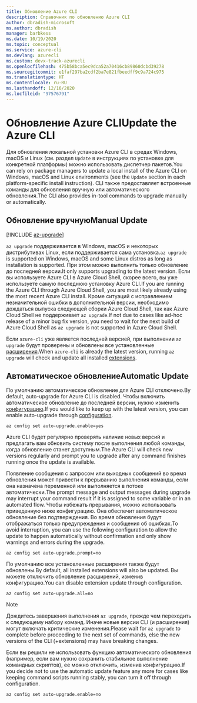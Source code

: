 ```yaml
---
title: Обновление Azure CLI
description: Справочник по обновлению Azure CLI
author: dbradish-microsoft
ms.author: dbradish
manager: barbkess
ms.date: 10/19/2020
ms.topic: conceptual
ms.service: azure-cli
ms.devlang: azurecli
ms.custom: devx-track-azurecli
ms.openlocfilehash: 475b58bca5ec9dca52a70416cb89860dcbd39278
ms.sourcegitcommit: e1faf297ba2cdf2ba7e821fbeedff9c9a724c975
ms.translationtype: HT
ms.contentlocale: ru-RU
ms.lasthandoff: 12/16/2020
ms.locfileid: "97576791"
---
```

# <a name="update-the-azure-cli"></a><span data-ttu-id="e1578-103">Обновление Azure CLI</span><span class="sxs-lookup"><span data-stu-id="e1578-103">Update the Azure CLI</span></span>

<span data-ttu-id="e1578-104">Для обновления локальной установки Azure CLI в средах Windows, macOS и Linux (см. раздел `Update` в инструкциях по установке для конкретной платформы) можно использовать диспетчер пакетов.</span><span class="sxs-lookup"><span data-stu-id="e1578-104">You can rely on package managers to update a local install of the Azure CLI on Windows, macOS and Linux environments (see the `Update` section in each platform-specific install instruction).</span></span> <span data-ttu-id="e1578-105">CLI также предоставляет встроенные команды для обновления вручную или автоматического обновления.</span><span class="sxs-lookup"><span data-stu-id="e1578-105">The CLI also provides in-tool commands to upgrade manually or automatically.</span></span>

## <a name="manual-update"></a><span data-ttu-id="e1578-106">Обновление вручную</span><span class="sxs-lookup"><span data-stu-id="e1578-106">Manual Update</span></span>
[!INCLUDE [az-upgrade](includes/az-upgrade.md)]

<span data-ttu-id="e1578-107">`az upgrade` поддерживается в Windows, macOS и некоторых дистрибутивах Linux, если поддерживается сама установка.</span><span class="sxs-lookup"><span data-stu-id="e1578-107">`az upgrade` is supported on Windows, macOS and some Linux distros as long as installation is supported.</span></span> <span data-ttu-id="e1578-108">При этом можно выполнить только обновление до последней версии.</span><span class="sxs-lookup"><span data-stu-id="e1578-108">It only supports upgrading to the latest version.</span></span> <span data-ttu-id="e1578-109">Если вы используете Azure CLI в Azure Cloud Shell, скорее всего, вы уже используете самую последнюю установку Azure CLI.</span><span class="sxs-lookup"><span data-stu-id="e1578-109">If you are running the Azure CLI through Azure Cloud Shell, you are most likely already using the most recent Azure CLI install.</span></span> <span data-ttu-id="e1578-110">Кроме ситуаций с исправлением незначительной ошибки в дополнительной версии, необходимо дождаться выпуска следующей сборки Azure Cloud Shell, так как Azure Cloud Shell не поддерживает `az upgrade`.</span><span class="sxs-lookup"><span data-stu-id="e1578-110">If not due to cases like ad-hoc release of a minor bug fix version, you need to wait for the next build of Azure Cloud Shell as `az upgrade` is not supported in Azure Cloud Shell.</span></span>

<span data-ttu-id="e1578-111">Если `azure-cli` уже является последней версией, при выполнении `az upgrade` будут проверены и обновлены все установленные [расширения](azure-cli-extensions-overview.md).</span><span class="sxs-lookup"><span data-stu-id="e1578-111">When `azure-cli` is already the latest version, running `az upgrade` will check and update all installed [extensions](azure-cli-extensions-overview.md).</span></span>

## <a name="automatic-update"></a><span data-ttu-id="e1578-112">Автоматическое обновление</span><span class="sxs-lookup"><span data-stu-id="e1578-112">Automatic Update</span></span>

<span data-ttu-id="e1578-113">По умолчанию автоматическое обновление для Azure CLI отключено.</span><span class="sxs-lookup"><span data-stu-id="e1578-113">By default, auto-upgrade for Azure CLI is disabled.</span></span> <span data-ttu-id="e1578-114">Чтобы включить автоматическое обновление до последней версии, нужно изменить [конфигурацию](/cli/azure/config).</span><span class="sxs-lookup"><span data-stu-id="e1578-114">If you would like to keep up with the latest version, you can enable auto-upgrade through [configuration](/cli/azure/config).</span></span>

```azurecli
az config set auto-upgrade.enable=yes
```

<span data-ttu-id="e1578-115">Azure CLI будет регулярно проверять наличие новых версий и предлагать вам обновить систему после выполнения любой команды, когда обновление станет доступным.</span><span class="sxs-lookup"><span data-stu-id="e1578-115">The Azure CLI will check new versions regularly and prompt you to upgrade after any command finishes running once the update is available.</span></span>

<span data-ttu-id="e1578-116">Появление сообщения с запросом или выходных сообщений во время обновления может привести к прерыванию выполнения команды, если она назначена переменной или выполняется в потоке автоматически.</span><span class="sxs-lookup"><span data-stu-id="e1578-116">The prompt message and output messages during upgrade may interrupt your command result if it is assigned to some variable or in an automated flow.</span></span> <span data-ttu-id="e1578-117">Чтобы избежать прерывания, можно использовать приведенную ниже конфигурацию. Она обеспечит автоматическое обновление без подтверждения. Во время обновления будут отображаться только предупреждения и сообщения об ошибках.</span><span class="sxs-lookup"><span data-stu-id="e1578-117">To avoid interruption, you can use the following configuration to allow the update to happen automatically without confirmation and only show warnings and errors during the upgrade.</span></span>

```azurecli
az config set auto-upgrade.prompt=no
```

<span data-ttu-id="e1578-118">По умолчанию все установленные расширения также будут обновлены.</span><span class="sxs-lookup"><span data-stu-id="e1578-118">By default, all installed extensions will also be updated.</span></span> <span data-ttu-id="e1578-119">Вы можете отключить обновление расширений, изменив конфигурацию.</span><span class="sxs-lookup"><span data-stu-id="e1578-119">You can disable extension update through configuration.</span></span>

```azurecli
az config set auto-upgrade.all=no
```

> [!NOTE]
> <span data-ttu-id="e1578-120">Дождитесь завершения выполнения `az upgrade`, прежде чем переходить к следующему набору команд. Иначе новые версии CLI (и расширения) могут включать критические изменения.</span><span class="sxs-lookup"><span data-stu-id="e1578-120">Please wait for `az upgrade` to complete before proceeding to the next set of commands, else the new versions of the CLI (+extensions) may have breaking changes.</span></span>

<span data-ttu-id="e1578-121">Если вы решили не использовать функцию автоматического обновления (например, если вам нужно сохранить стабильное выполнение командных скриптов), ее можно отключить, изменив конфигурацию.</span><span class="sxs-lookup"><span data-stu-id="e1578-121">If you decide not to use the automatic update feature any more for cases like keeping command scripts running stably, you can turn it off through configuration.</span></span>
```azurecli
az config set auto-upgrade.enable=no
```
